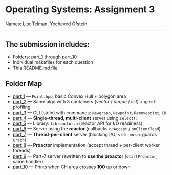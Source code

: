 
# Operating Systems: Assignment 3


Names: Lior Telman, Yocheved Ofstein  

------------

## The submission includes:
   - Folders: part_1 through part_10 
   - Individual makefiles for each question  
   - This README.md file

## Folder Map
   - [part_1](part_1/) — `Point.hpp`, basic Convex Hull + polygon area
   - [part_2](part_2/) — Same algo with 3 containers (*vector* / *deque* / *list*) + `gprof` profiling
   - [part_3](part_3/) — CLI (stdin) with commands: `Newgraph`, `Newpoint`, `Removepoint`, `CH`
   - [part_4](part_4/) — **Single-thread, multi-client** server using `select()`
   - [part_5](part_5/) — Library: `libreactor.a` (reactor API for I/O readiness)
   - [part_6](part_6/) — Server using the **reactor** (callbacks `onAccept` / `onClientRead`)
   - [part_7](part_7/) — **Thread-per-client** server (blocking I/O; `std::mutex` guards `Graph`)
   - [part_8](part_8/) — **Proactor** implementation (accept thread + per-client worker threads)
   - [part_9](part_9/) — Part-7 server rewritten to **use the proactor** (`startProactor`, same handler)
   - [part_10](part_10/) — Prints when CH area crosses **100** up or down